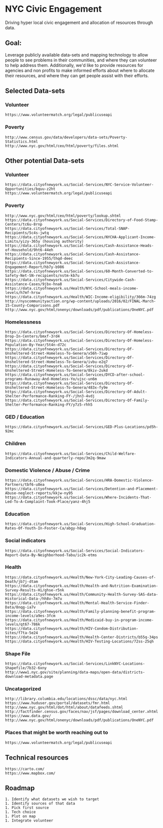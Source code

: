 # NYC Civic Engagement
Driving hyper local civic engagement and allocation of resources through data.

## Goal:
Leverage publicly available data-sets and mapping technology to allow people to see problems in their communities, and where they can volunteer to help address them.  Additionally, we'd like to provide resources for agencies and non profits to make informed efforts about where to allocate their resources, and where they can get people assist with their efforts.


## Selected Data-sets

### Volunteer
	https://www.volunteermatch.org/legal/publicuseapi

### Poverty
	http://www.census.gov/data/developers/data-sets/Poverty-Statistics.html
	http://www.nyc.gov/html/ceo/html/poverty/files.shtml


## Other potential Data-sets

### Volunteer
	https://data.cityofnewyork.us/Social-Services/NYC-Service-Volunteer-Opportunities/bquu-z2ht
	https://www.volunteermatch.org/legal/publicuseapi


### Poverty
	http://www.nyc.gov/html/ceo/html/poverty/lookup.shtml
	https://data.cityofnewyork.us/Social-Services/Directory-of-Food-Stamp-Centers/tc6u-8rnp
	https://data.cityofnewyork.us/Social-Services/Total-SNAP-Recipients/5c4s-jwtq
	https://data.cityofnewyork.us/Social-Services/NYCHA-Applicant-Income-Limits/yizy-365y (housing authority)
	https://data.cityofnewyork.us/Social-Services/Cash-Assistance-Heads-of-Household/9ht6-44eh
	https://data.cityofnewyork.us/Social-Services/Cash-Assistance-Recipients-Since-1955/thqd-deec
	https://data.cityofnewyork.us/Social-Services/Cash-Assistance-Engagement-Report/hb7y-b986
	https://data.cityofnewyork.us/Social-Services/60-Month-Converted-to-Safety-Net-SN-recipients/nstm-kb7u
	https://data.cityofnewyork.us/Social-Services/Citywide-Cash-Assistance-Cases/9jbx-hna8
	https://data.cityofnewyork.us/Health/NYC-School-meals-income-levels/h7mf-hrsw
	https://data.cityofnewyork.us/Health/WIC-Income-eligibility/366m-74zg
	http://nyscommunityaction.org/wp-content/uploads/2016/02/FINAL-March-15-County-Comparisons.pdf
	http://www.nyc.gov/html/onenyc/downloads/pdf/publications/OneNYC.pdf

### Homelessness
	https://data.cityofnewyork.us/Social-Services/Directory-Of-Homeless-Drop-In-Centers/bmxf-3rd4
	https://data.cityofnewyork.us/Social-Services/Directory-Of-Homeless-Population-By-Year/5t4n-d72c
	https://data.cityofnewyork.us/Social-Services/Directory-Of-Unsheltered-Street-Homeless-To-Genera/x56h-7iwp
	https://data.cityofnewyork.us/Social-Services/Directory-Of-Unsheltered-Street-Homeless-To-Genera/ivbu-e2q7
	https://data.cityofnewyork.us/Social-Services/Directory-Of-Unsheltered-Street-Homeless-To-Genera/8kiv-2ukd
	https://data.cityofnewyork.us/Social-Services/DYCD-after-school-programs-Runaway-And-Homeless-Yo/ujsc-un6m
	https://data.cityofnewyork.us/Social-Services/Directory-Of-Unsheltered-Street-Homeless-To-Genera/483x-fy9e
	https://data.cityofnewyork.us/Social-Services/Directory-Of-Adult-Shelter-Performance-Ranking-FY-/jhn3-4vdj
	https://data.cityofnewyork.us/Social-Services/Directory-Of-Family-Shelter-Performance-Ranking-FY/y7z5-rhh5

### GED / Education
	https://data.cityofnewyork.us/Social-Services/GED-Plus-Locations/pd5h-92mc

### Children
	https://data.cityofnewyork.us/Social-Services/Child-Welfare-Indicators-Annual-and-quarterly-repo/3m2q-9maw

### Domestic Violence / Abuse / Crime
	https://data.cityofnewyork.us/Social-Services/HRA-Domestic-Violence-Partners/tbf6-u8ea
	https://data.cityofnewyork.us/Social-Services/Detention-and-Placement-Abuse-neglect-reports/kkjw-ny95
	https://data.cityofnewyork.us/Social-Services/Where-Incidents-That-Led-To-A-Complaint-Took-Place/yanz-4hj5

### Education
	https://data.cityofnewyork.us/Social-Services/High-School-Graduation-Rates-Of-Youth-In-Foster-Ca/abgy-h8ag

### Social indicators
	https://data.cityofnewyork.us/Social-Services/Social-Indicators-Report-Data-By-Neighborhood-Tabu/ic2k-etms

### Health
	https://data.cityofnewyork.us/Health/New-York-City-Leading-Causes-of-Death/jb7j-dtam
	https://data.cityofnewyork.us/Health/Health-and-Nutrition-Examination-Survey-Results-Hi/ghse-r5nk
	https://data.cityofnewyork.us/Health/Community-Health-Survey-SAS-data-Historical-Data-/hh8v-7m7u
	https://data.cityofnewyork.us/Health/Mental-Health-Service-Finder-Data/8nqg-ia7v
	https://data.cityofnewyork.us/Health/Family-planning-benefit-program-income-levels/a9es-3fcm
	https://data.cityofnewyork.us/Health/Medicaid-buy-in-program-income-levels/qt67-786k
	https://data.cityofnewyork.us/Health/HIV-Condom-Distribution-Sites/f7ta-5e24
	https://data.cityofnewyork.us/Health/Health-Center-Districts/b55q-34ps
	https://data.cityofnewyork.us/Health/HIV-Testing-Locations/72ss-25qh

### Shape File
	https://data.cityofnewyork.us/Social-Services/LinkNYC-Locations-Shapefile/7b32-6xny
	http://www1.nyc.gov/site/planning/data-maps/open-data/districts-download-metadata.page

### Uncatagorized
	http://library.columbia.edu/locations/dssc/data/nyc.html
	https://www.huduser.gov/portal/datasets/fmr.html
	http://www.nyc.gov/html/dot/html/about/datafeeds.shtml
	http://factfinder.census.gov/faces/nav/jsf/pages/download_center.xhtml
	https://www.data.gov/
	http://www.nyc.gov/html/onenyc/downloads/pdf/publications/OneNYC.pdf

### Places that might be worth reaching out to
	https://www.volunteermatch.org/legal/publicuseapi

## Technical resources
	https://carto.com/
	https://www.mapbox.com/

## Roadmap
	1. Identify what datasets we wish to target
	1. Identify sources of that data
	1. Pick first source
	1. Tech choice
	1. Plot on map
	1. Integrate volunteer
